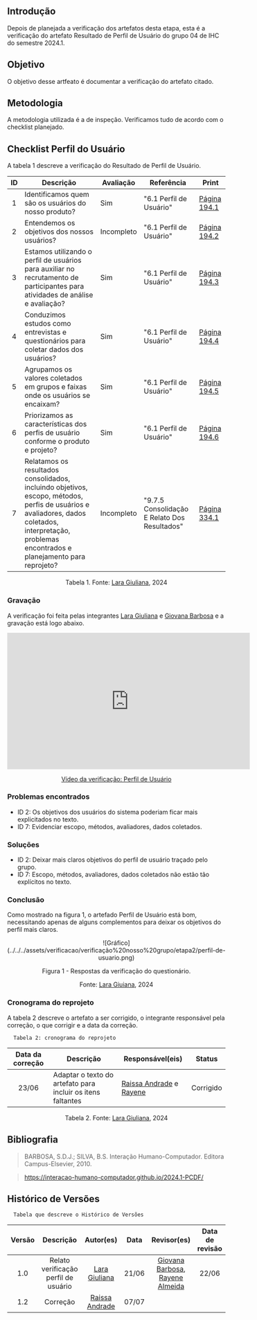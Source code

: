 ## Introdução
Depois de planejada a verificação dos artefatos desta etapa, esta é a verificação do artefato Resultado de Perfil de Usuário do grupo 04 de IHC do semestre 2024.1.

## Objetivo
O objetivo desse artfeato é documentar a verificação do artefato citado.

## Metodologia 
A metodologia utilizada é a de inspeção. Verificamos tudo de acordo com o checklist planejado.


## Checklist Perfil do Usuário
A tabela 1 descreve a verificação do Resultado de Perfil de Usuário.

| ID | Descrição | Avaliação | Referência | Print |
| :----: | --------- | ---------- | ----------- | ------- |
| 1 | Identificamos quem são os usuários do nosso produto? | Sim | "6.1 Perfil de Usuário" | [Página 194.1](../../../assets/verificacao/verificação%20nosso%20grupo/etapa2/Pagina194.1.png) |
| 2 | Entendemos os objetivos dos nossos usuários? | Incompleto | "6.1 Perfil de Usuário" | [Página 194.2](../../../assets/verificacao/verificação%20nosso%20grupo/etapa2/Pagina194.2.png) |
| 3 | Estamos utilizando o perfil de usuários para auxiliar no recrutamento de participantes para atividades de análise e avaliação? | Sim | "6.1 Perfil de Usuário" | [Página 194.3](../../../assets/verificacao/verificação%20nosso%20grupo/etapa2/Pagina194.3.png) |
| 4 | Conduzimos estudos como entrevistas e questionários para coletar dados dos usuários? | Sim | "6.1 Perfil de Usuário" | [Página 194.4](../../../assets/verificacao/verificação%20nosso%20grupo/etapa2/Pagina194.4.png) |
| 5 | Agrupamos os valores coletados em grupos e faixas onde os usuários se encaixam? | Sim | "6.1 Perfil de Usuário" | [Página 194.5](../../../assets/verificacao/verificação%20nosso%20grupo/etapa2/Pagina194.5.png) |
| 6 | Priorizamos as características dos perfis de usuário conforme o produto e projeto? | Sim | "6.1 Perfil de Usuário" | [Página 194.6](../../../assets/verificacao/verificação%20nosso%20grupo/etapa2/Pagina194.6.png) |
| 7 | Relatamos os resultados consolidados, incluindo objetivos, escopo, métodos, perfis de usuários e avaliadores, dados coletados, interpretação, problemas encontrados e planejamento para reprojeto? | Incompleto | "9.7.5 Consolidação E Relato Dos Resultados" | [Página 334.1](../../../assets/verificacao/verificação%20nosso%20grupo/etapa2/Pagina334.1.png) |

  <center> <p>Tabela 1. Fonte: <a href="https://github.com/gravelylara">Lara Giuliana</a>, 2024</p>
</center>

### Gravação
 A verificação foi feita pelas integrantes [Lara Giuliana](https://github.com/gravelylara) e [Giovana Barbosa](https://github.com//gio221) e a gravação está logo abaixo.

<p style="text-align: center">
    <iframe width="560" height="315" src="https://www.youtube.com/embed/i8mz3LA8Fvg" title="YouTube video player" frameborder="0" allow="accelerometer; autoplay; clipboard-write; encrypted-media; gyroscope; picture-in-picture; web-share" referrerpolicy="strict-origin-when-cross-origin" allowfullscreen></iframe>
</p>
<p style="text-align: center">
    <a href="https://www.youtube.com/watch?v=i8mz3LA8Fvg" target="_blank">Vídeo da verificação: Perfil de Usuário </a>
</p>

### Problemas encontrados
* ID 2: Os objetivos dos usuários do sistema poderiam ficar mais explicitados no texto.
* ID 7: Evidenciar escopo, métodos, avaliadores, dados coletados.


### Soluções
* ID 2: Deixar mais claros objetivos do perfil de usuário traçado pelo grupo.
* ID 7: Escopo, métodos, avaliadores, dados coletados não estão tão explícitos no texto.

### Conclusão
Como mostrado na figura 1, o artefado Perfil de Usuário está bom, necessitando apenas de alguns complementos para deixar os objetivos do perfil mais claros.

<center>
![Gráfico](../../../assets/verificacao/verificação%20nosso%20grupo/etapa2/perfil-de-usuario.png)
<div align="center">
<p> Figura 1 - Respostas da verificação do questionário.</p>
 <center>  <p>Fonte: <a href="https://github.com/gravelylara">Lara Giuiana</a>, 2024  </p></center>        
</div></center>


### Cronograma do reprojeto
A tabela 2 descreve o artefato a ser corrigido, o integrante responsável pela correção, o que corrigir e a data da correção.

      Tabela 2: cronograma do reprojeto
| Data da correção | Descrição | Responsável(eis) | Status |
| :----------------------: | -------------------- | ---------------- | --------------- |
| 23/06 | Adaptar o texto do artefato para incluir os itens faltantes |  [Raissa Andrade](https://github.com/RaissaAndradeS) e [Rayene](https://github.com/rayenealmeida) | Corrigido |

<center> <p>Tabela 2. Fonte: <a href="https://github.com/gravelylara">Lara Giuliana</a>, 2024</p></center>

## Bibliografia
> BARBOSA, S.D.J.; SILVA, B.S. Interação Humano-Computador. Editora Campus-Elsevier, 2010.

> https://interacao-humano-computador.github.io/2024.1-PCDF/

## Histórico de Versões
      Tabela que descreve o Histórico de Versões

|     Versão       |     Descrição      |      Autor(es)      | Data           |  Revisor(es)          |Data de revisão|
| :----------------------------------------------------------: | :-------------------------------: | :-------------------------------------------------: | :-------------------------------: |  :-------------------------------: | :-------------------------------: |
| 1.0 | Relato verificação perfil de usuário | [Lara Giuliana](https://github.com/gravelylara)  | 21/06 | [Giovana Barbosa](https://github.com/gio221), [Rayene Almeida](https://github.com/rayenealmeida) | 22/06 
|1.2|Correção| [Raissa Andrade](https://github.com/RaissaAndradeS)| 07/07
